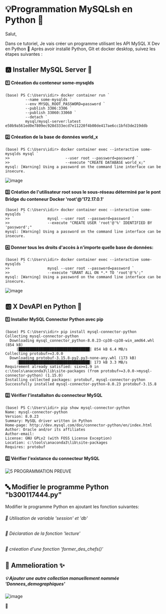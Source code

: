 
# 💡Programmation MySQLsh en Python 🐍

Salut, 

Dans ce tutoriel, Je vais créer un programme utilisant les API MySQL X Dev en Python 🐍
Après avoir installé Python, GIt et docker desktop, suivez les étapes suivantes : 

## :a:  Installer MySQL Server 📍
#### :one:  Créeation du conteneur some-mysqlds

```
(base) PS C:\Users\idir> docker container run `
         --name some-mysqlds `
         --env MYSQL_ROOT_PASSWORD=password `
         --publish 3306:3306 `
         --publish 33060:33060 `
         --detach `
         mysql/mysql-server:latest
e50b9a561ed0e7809ec928d333ecd7e11220f4b00de417ae6cc1bfd3de219ddb
```

#### :two: Créeation de la base de données world_x
```
(base) PS C:\Users\idir> docker container exec --interactive some-mysqlds mysql `
>>                         --user root --password=password `
>>                         --execute "CREATE DATABASE world_x;"
mysql: [Warning] Using a password on the command line interface can be insecure.

```
![image](https://user-images.githubusercontent.com/54910261/115751730-72ec9b80-a367-11eb-95a5-5329bfa83406.png)



#### :three: Création de l'utilisateur root sous le sous-réseau déterminé par le pont Bridge du conteneur Docker 'root'@'172.17.0.1'

```
(base) PS C:\Users\idir> docker container exec --interactive some-mysqlds `
>>                 mysql --user root --password=password `
>>                 --execute "CREATE USER 'root'@'%' IDENTIFIED BY 'password';"
mysql: [Warning] Using a password on the command line interface can be insecure.

```



#### :four: Donner tous les droits d'accès à n'importe quelle base de données:

```
(base) PS C:\Users\idir> docker container exec --interactive some-mysqlds `
>>                 mysql --user root --password=password `
>>                 --execute "GRANT ALL ON *.* TO 'root'@'%';"
mysql: [Warning] Using a password on the command line interface can be insecure.

```
![image](https://user-images.githubusercontent.com/54910261/115752129-cf4fbb00-a367-11eb-80cb-46b4719224b3.png)


## :ab: X DevAPI en Python 🐍

#### :one: Installer MySQL Connector Python avec pip

```
(base) PS C:\Users\idir> pip install mysql-connector-python
Collecting mysql-connector-python
  Downloading mysql_connector_python-8.0.23-cp38-cp38-win_amd64.whl (854 kB)
     |████████████████████████████████| 854 kB 6.4 MB/s
Collecting protobuf>=3.0.0
  Downloading protobuf-3.15.8-py2.py3-none-any.whl (173 kB)
     |████████████████████████████████| 173 kB 3.3 MB/s
Requirement already satisfied: six>=1.9 in c:\tools\anaconda3\lib\site-packages (from protobuf>=3.0.0->mysql-connector-python) (1.15.0)
Installing collected packages: protobuf, mysql-connector-python
Successfully installed mysql-connector-python-8.0.23 protobuf-3.15.8

```

#### :two: Vérifier l'installaiton du connecteur MySQL

```
(base) PS C:\Users\idir> pip show mysql-connector-python
Name: mysql-connector-python
Version: 8.0.23
Summary: MySQL driver written in Python
Home-page: http://dev.mysql.com/doc/connector-python/en/index.html
Author: Oracle and/or its affiliates
Author-email:
License: GNU GPLv2 (with FOSS License Exception)
Location: c:\tools\anaconda3\lib\site-packages
Requires: protobuf

```

#### :two: Vérifier l'existance du connecteur MySQL


![5 PROGRAMMATION PREUVE](https://user-images.githubusercontent.com/54910261/115752525-2eadcb00-a368-11eb-9d8a-cb24c20908be.png)


## 🔤 Modifier le programme Python "b300117444.py"

 Modifier le programme Python en ajoutant les fonction suivantes:
 
###### 📍 Utilisation de variable 'session' et 'db'
###### 📍 Déclaration de la fonction 'lecture'
###### 📍 créeation d'une fonction 'former_des_chefs()'
 
 ## 🔡 Ammelioration ✨
 
 ##### 💡 Ajouter une autre collection manuellement nommée 'Donnees_demographiques'
 
 ![image](./test.png)

 
🐍
